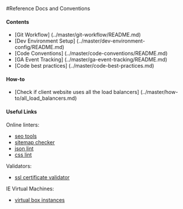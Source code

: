 #Reference Docs and Conventions

#### Contents
- [Git Workflow] (../master/git-workflow/README.md)
- [Dev Environment Setup] (../master/dev-environment-config/README.md)
- [Code Conventions] (../master/code-conventions/README.md)
- [GA Event Tracking] (../master/ga-event-tracking/README.md)
- [Code best practices] (../master/code-best-practices.md)

#### How-to
- [Check if client website uses all the load balancers] (../master/how-to/all_load_balancers.md)

#### Useful Links
  Online linters:
  - [seo tools](http://seositecheckup.com/tools/sitemap-test)
  - [sitemap checker](http://www.xmlcheck.com)
  - [json lint](http://jsonlint.com)
  - [css lint](http://csslint.net)

  Validators:
  - [ssl certificate validator](https://www.ssllabs.com/ssltest/index.html)

  IE Virtual Machines:
  - [virtual box instances](https://github.com/xdissent/ievms)
